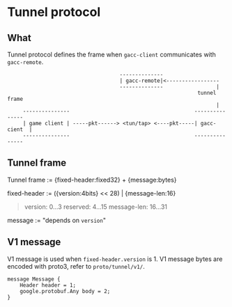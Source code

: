 # Tunnel protocol

## What

Tunnel protocol defines the frame when `gacc-client` communicates with `gacc-remote`.

```
                                    --------------
                                    | gacc-remote|<-----------------
                                    --------------                 |
                                                             tunnel frame
                                                                   |
     ---------------                                        ---------------
     | game client | -----pkt------> <tun/tap> <----pkt-----| gacc-cient  |
     ---------------                                        ---------------
```

## Tunnel frame

Tunnel frame := {fixed-header:fixed32} + {message:bytes}


fixed-header := ({version:4bits} << 28) | {message-len:16} 

> version: 0...3 
> reserved: 4...15
> message-len: 16...31


message := "depends on `version`"

## V1 message

V1 message is used when `fixed-header.version` is 1. V1 message bytes are encoded with proto3, refer to `proto/tunnel/v1/`.

```
message Message {
    Header header = 1;
    google.protobuf.Any body = 2;
}
```
